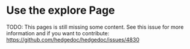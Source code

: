 # Use the explore Page

TODO: This pages is still missing some content.
See this issue for more information and if you want to contribute:
<https://github.com/hedgedoc/hedgedoc/issues/4830>
